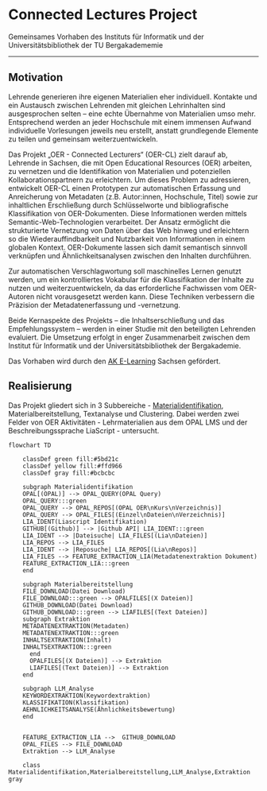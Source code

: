 # Connected Lectures Project

Gemeinsames Vorhaben des Instituts für Informatik und der Universitätsbibliothek der TU Bergakadememie

------------------------------

## Motivation 

Lehrende generieren ihre eigenen Materialien eher individuell. Kontakte und ein Austausch zwischen Lehrenden mit gleichen Lehrinhalten sind ausgesprochen selten – eine echte Übernahme von Materialien umso mehr. Entsprechend werden an jeder Hochschule mit einem immensen Aufwand individuelle Vorlesungen jeweils neu erstellt, anstatt grundlegende Elemente zu teilen und gemeinsam weiterzuentwickeln.

Das Projekt „OER - Connected Lecturers“ (OER-CL) zielt darauf ab, Lehrende in Sachsen, die mit Open Educational Resources (OER) arbeiten, zu vernetzen und die Identifikation von Materialien und potenziellen Kollaborationspartnern zu erleichtern. Um dieses Problem zu adressieren, entwickelt OER-CL einen Prototypen zur automatischen Erfassung und Anreicherung von Metadaten (z.B. Autor:innen, Hochschule, Titel) sowie zur inhaltlichen Erschließung durch Schlüsselworte und bibliografische Klassifikation von OER-Dokumenten. Diese Informationen werden mittels Semantic-Web-Technologien verarbeitet. Der Ansatz ermöglicht die strukturierte Vernetzung von Daten über das Web hinweg und erleichtern so die Wiederauffindbarkeit und Nutzbarkeit von Informationen in einem globalen Kontext. OER-Dokumente lassen sich damit semantisch sinnvoll verknüpfen und Ähnlichkeitsanalysen zwischen den Inhalten durchführen.

Zur automatischen Verschlagwortung soll maschinelles Lernen genutzt werden, um ein kontrolliertes Vokabular für die Klassifikation der Inhalte zu nutzen und weiterzuentwickeln, da das erforderliche Fachwissen vom OER-Autoren nicht vorausgesetzt werden kann. Diese Techniken verbessern die Präzision der Metadatenerfassung und -vernetzung.

Beide Kernaspekte des Projekts – die Inhaltserschließung und das Empfehlungssystem – werden in einer Studie mit den beteiligten Lehrenden evaluiert. Die Umsetzung erfolgt in enger Zusammenarbeit zwischen dem Institut für Informatik und der Universitätsbibliothek der Bergakademie.

Das Vorhaben wird durch den [AK E-Learning](https://bildungsportal.sachsen.de/portal/parentpage/institutionen/arbeitskreis-e-learning-der-lrk-sachsen/) Sachsen gefördert.

## Realisierung 

Das Projekt gliedert sich in 3 Subbereiche - [Materialidentifikation](https://github.com/TUBAF-IFI-ConnectedLecturer/Materialidentifikation), Materialbereitstellung, Textanalyse und Clustering. Dabei werden zwei Felder von OER Aktivitäten - Lehrmaterialien aus dem OPAL LMS und der Beschreibungssprache LiaScript - untersucht.

```mermaid
flowchart TD

    classDef green fill:#5bd21c
    classDef yellow fill:#ffd966
    classDef gray fill:#bcbcbc

    subgraph Materialidentifikation
    OPAL[(OPAL)] --> OPAL_QUERY(OPAL Query)
    OPAL_QUERY:::green
    OPAL_QUERY --> OPAL_REPOS[(OPAL OER\nKurs\nVerzeichnis)]
    OPAL_QUERY --> OPAL_FILES[(Einzel\nDateien\nVerzeichnis)]
    LIA_IDENT(Liascript Identifikation)
    GITHUB[(Github)] --> |Github API| LIA_IDENT:::green
    LIA_IDENT --> |Dateisuche| LIA_FILES[(Lia\nDateien)]
    LIA_REPOS --> LIA_FILES
    LIA_IDENT --> |Reposuche| LIA_REPOS[(Lia\nRepos)]
    LIA_FILES --> FEATURE_EXTRACTION_LIA(Metadatenextraktion Dokument)
    FEATURE_EXTRACTION_LIA:::green
    end

    subgraph Materialbereitstellung
    FILE_DOWNLOAD(Datei Download)
    FILE_DOWNLOAD:::green --> OPALFILES[(X Dateien)]
    GITHUB_DOWNLOAD(Datei Download)
    GITHUB_DOWNLOAD:::green --> LIAFILES[(Text Dateien)]
    subgraph Extraktion
    METADATENEXTRAKTION(Metadaten)
    METADATENEXTRAKTION:::green
    INHALTSEXTRAKTION(Inhalt)
    INHALTSEXTRAKTION:::green
      end
      OPALFILES[(X Dateien)] --> Extraktion
      LIAFILES[(Text Dateien)] --> Extraktion
    end

    subgraph LLM_Analyse
    KEYWORDEXTRAKTION(Keywordextraktion) 
    KLASSIFIKATION(Klassifikation)
    AEHNLICHKEITSANALYSE(Ähnlichkeitsbewertung)
    end


    FEATURE_EXTRACTION_LIA -->  GITHUB_DOWNLOAD
    OPAL_FILES --> FILE_DOWNLOAD
    Extraktion --> LLM_Analyse

    class Materialidentifikation,Materialbereitstellung,LLM_Analyse,Extraktion gray
```
